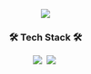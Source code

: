<p align="center">
<img src="https://capsule-render.vercel.app/api?type=cylinder&color=000000&height=150&section=header&text=Hyejee%20Kim&fontColor=38f290&fontSize=70" />
</p>

<h3 align="center">🛠 Tech Stack 🛠</h3>
<p align="center">
  <img src="https://img.shields.io/badge/Swift-FA7343?style=flat-square&logo=swift&logoColor=white"/></a>&nbsp 
  <img src="https://img.shields.io/badge/C++-00599C?style=flat-square&logo=C%2B%2B&logoColor=white"/></a>&nbsp 
</p>


